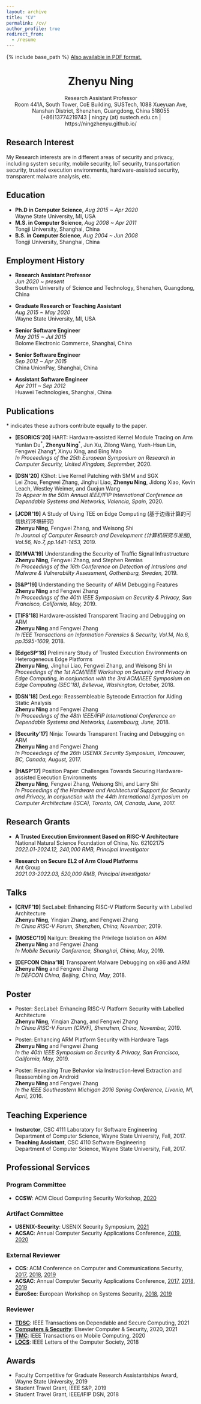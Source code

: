 ```yaml
---
layout: archive
title: "CV"
permalink: /cv/
author_profile: true
redirect_from:
  - /resume
---
```


{% include base_path %}
[Also available in PDF format.](https://ningzhenyu.github.io/files/cv.pdf)


<h1 align="center">Zhenyu Ning</h1>
<p align="center">Research Assistant Professor <br/>
Room 441A, South Tower, CoE Building, SUSTech, 1088 Xueyuan Ave, Nanshan District, Shenzhen, Guangdong, China 518055 <br/>
(+86)13774219743 <b>|</b> ningzy (at) sustech.edu.cn | https://ningzhenyu.github.io/ </p>

## Research Interest
My Research interests are in different areas of security and privacy, including system security, mobile security, IoT security, 
transportation security, trusted execution environments, hardware-assisted security, transparent malware analysis,
etc.

## Education
* **Ph.D in Computer Science**, _Aug 2015 ~ Apr 2020_ <br/>
  Wayne State University, MI, USA
* **M.S. in Computer Science**, _Aug 2008 ~ Apr 2011_ <br/>
  Tongji University, Shanghai, China
* **B.S. in Computer Science**, _Aug 2004 ~ Jun 2008_ <br/>
  Tongji University, Shanghai, China
  
## Employment History
* **Research Assistant Professor** <br/>
  _Jun 2020 ~ present_ <br/>
  Southern University of Science and Technology, Shenzhen, Guangdong, China
  
* **Graduate Research or Teaching Assistant** <br/> 
  _Aug 2015 ~ May 2020_ <br/>
  Wayne State University, MI, USA
  
* **Senior Software Engineer** <br/>
  _May 2015 ~ Jul 2015_ <br/>
  Bolome Electronic Commerce, Shanghai, China
  
* **Senior Software Engineer** <br/>
  _Sep 2012 ~ Apr 2015_ <br/>
  China UnionPay, Shanghai, China
  
* **Assistant Software Engineer** <br/>
  _Apr 2011 ~ Sep 2012_ <br/>
  Huawei Technologies, Shanghai, China

## Publications
\* indicates these authors contribute equally to the paper.
* **[ESORICS'20]** HART: Hardware‑assisted Kernel Module Tracing on Arm <br/>
  Yunlan Du<sup>\*</sup>, **Zhenyu Ning**<sup>\*</sup>, Jun Xu, Zilong Wang, Yueh-Hsun Lin, Fengwei Zhang*, Xinyu Xing, and Bing Mao <br/>
  _In Proceedings of the 25th European Symposium on Research in Computer Security, United Kingdom, September,_ 2020.
  
* **[DSN'20]** KShot: Live Kernel Patching with SMM and SGX <br/>
  Lei Zhou, Fengwei Zhang, Jinghui Liao, **Zhenyu Ning**, Jidong Xiao, Kevin Leach, Westley Weimer, and Guojun Wang <br/>
  _To Appear in the 50th Annual IEEE/IFIP International Conference on Dependable Systems and Networks, Valencia, Spain,_ 2020.

* **[JCDR'19]** A Study of Using TEE on Edge Computing (基于边缘计算的可信执行环境研究) <br/>
  **Zhenyu Ning**, Fengwei Zhang, and Weisong Shi <br/>
  _In Journal of Computer Research and Development (计算机研究与发展), Vol.56, No.7, pp.1441-1453,_ 2019.

* **[DIMVA’19]** Understanding the Security of Traffic Signal Infrastructure <br/>
  **Zhenyu Ning**, Fengwei Zhang, and Stephen Remias <br/>
  _In Proceedings of the 16th Conference on Detection of Intrusions and Malware & Vulnerability Assessment, Gothenburg, Sweden,_ 2019.
  
* **[S&P’19]** Understanding the Security of ARM Debugging Features <br/>
  **Zhenyu Ning** and Fengwei Zhang <br/>
  _In Proceedings of the 40th IEEE Symposium on Security & Privacy, San Francisco, California, May,_ 2019.
  
* **[TIFS’18]** Hardware-assisted Transparent Tracing and Debugging on ARM <br/>
  **Zhenyu Ning** and Fengwei Zhang <br/>
  _In IEEE Transactions on Information Forensics & Security, Vol.14, No.6, pp.1595-1609,_ 2018.
  
* **[EdgeSP’18]** Preliminary Study of Trusted Execution Environments on Heterogeneous Edge Platforms <br/>
  **Zhenyu Ning**, Jinghui Liao, Fengwei Zhang, and Weisong Shi
  _In Proceedings of the 1st ACM/IEEE Workshop on Security and Privacy in Edge Computing, in conjunction with the 3rd ACM/IEEE Symposium on Edge Computing (SEC’18), Bellevue, Washington, October,_ 2018.

* **[DSN’18]** DexLego: Reassembleable Bytecode Extraction for Aiding Static Analysis <br/>
  **Zhenyu Ning** and Fengwei Zhang <br/>
  _In Proceedings of the 48th IEEE/IFIP International Conference on Dependable Systems and Networks, Luxembourg, June,_ 2018.
  
* **[Security’17]** Ninja: Towards Transparent Tracing and Debugging on ARM <br/>
  **Zhenyu Ning** and Fengwei Zhang <br/>
  _In Proceedings of the 26th USENIX Security Symposium, Vancouver, BC, Canada, August,_ 2017.

* **[HASP’17]** Position Paper: Challenges Towards Securing Hardware-assisted Execution Environments <br/>
  **Zhenyu Ning**, Fengwei Zhang, Weisong Shi, and Larry Shi <br/>
  _In Proceedings of the Hardware and Architectural Support for Security and Privacy, In conjunction with the 44th
International Symposium on Computer Architecture (ISCA), Toronto, ON, Canada, June,_ 2017.

## Research Grants
* **A Trusted Execution Environment Based on RISC-V Architecture** <br/>
  National Natural Science Foundation of China, No. 62102175 <br/>
  _2022.01-2024.12, 240,000 RMB, Principal Investigator_

* **Research on Secure EL2 of Arm Cloud Platforms** <br/>
  Ant Group <br/>
  _2021.03-2022.03, 520,000 RMB, Principal Investigator_

## Talks
* **[CRVF’19]** SecLabel: Enhancing RISC-V Platform Security with Labelled Architecture <br/>
  **Zhenyu Ning**, Yinqian Zhang, and Fengwei Zhang <br/>
  _In China RISC-V Forum, Shenzhen, China, November,_ 2019.
  
* **[MOSEC’19]** Nailgun: Breaking the Privilege Isolation on ARM <br/>
  **Zhenyu Ning** and Fengwei Zhang <br/>
  _In Mobile Security Conference, Shanghai, China, May,_ 2019.
  
* **[DEFCON China’18]** Transparent Malware Debugging on x86 and ARM <br/>
  **Zhenyu Ning** and Fengwei Zhang <br/>
  _In DEFCON China, Beijing, China, May,_ 2018.
  
## Poster
* Poster: SecLabel: Enhancing RISC-V Platform Security with Labelled Architecture <br/>
  **Zhenyu Ning**, Yinqian Zhang, and Fengwei Zhang <br/>
  _In China RISC-V Forum (CRVF), Shenzhen, China, November,_ 2019.
  
* Poster: Enhancing ARM Platform Security with Hardware Tags <br/>
  **Zhenyu Ning** and Fengwei Zhang <br/>
  _In the 40th IEEE Symposium on Security & Privacy, San Francisco, California, May,_ 2019.
  
* Poster: Revealing True Behavior via Instruction-level Extraction and Reassembling on Android <br/>
  **Zhenyu Ning** and Fengwei Zhang <br/>
  _In the IEEE Southeastern Michigan 2016 Spring Conference, Livonia, MI, April,_ 2016.
  
## Teaching Experience
* **Insturctor**, CSC 4111 Laboratory for Software Engineering <br/>
  Department of Computer Science, Wayne State University, Fall, 2017.
* **Teaching Assistant**, CSC 4110 Software Engineering <br/>
  Department of Computer Science, Wayne State University, Fall, 2017.

## Professional Services
### Program Committee
* **CCSW**: ACM Cloud Computing Security Workshop, [2020](https://ccsw.io/)

### Artifact Committee
* **USENIX-Security**: USENIX Security Symposium, [2021](https://www.usenix.org/conference/usenixsecurity21)
* **ACSAC**: Annual Computer Security Applications Conference, [2019](https://www.acsac.org/2019/), [2020](https://www.acsac.org/2020/)

### External Reviewer
* **CCS**: ACM Conference on Computer and Communications Security, [2017](https://www.sigsac.org/ccs/CCS2017/index.html), [2018](https://www.sigsac.org/ccs/CCS2018/index.html), [2019](https://www.sigsac.org/ccs/CCS2019/)
* **ACSAC**: Annual Computer Security Applications Conference, [2017](https://www.acsac.org/2017/), [2018](https://www.acsac.org/2018/), [2019](https://www.acsac.org/2019/)
* **EuroSec**: European Workshop on Systems Security, [2018](http://www.sharcs-project.eu/eurosec-2018/), [2019](https://www.threat-arrest.eu/html/eurosec-2019/)

### Reviewer
* **[TDSC](https://ieeexplore.ieee.org/xpl/RecentIssue.jsp?punumber=8858)**: IEEE Transactions on Dependable and Secure Computing, 2021
* **[Computers & Security](https://journals.elsevier.com/computers-and-security/)**: Elsevier Computer & Security, 2020, 2021
* **[TMC](https://ieeexplore.ieee.org/xpl/RecentIssue.jsp?punumber=7755)**: IEEE Transactions on Mobile Computing, 2020
* **[LOCS](https://ieeexplore.ieee.org/xpl/RecentIssue.jsp?punumber=8012254)**: IEEE Letters of the Computer Society, 2018

## Awards
* Faculty Competitive for Graduate Research Assistantships Award, Wayne State University, 2019
* Student Travel Grant, IEEE S&P, 2019
* Student Travel Grant, IEEE/IFIP DSN, 2018

